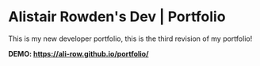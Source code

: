 # Alistair Rowden's Dev | Portfolio
This is my new developer portfolio, this is the third revision of my portfolio!
          
**DEMO: https://ali-row.github.io/portfolio/**
  
  
     
     
    
  
 
     
   
